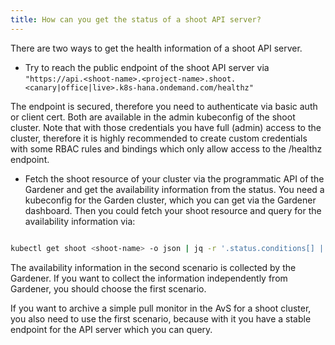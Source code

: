 ```yaml
---
title: How can you get the status of a shoot API server?
---
```


There are two ways to get the health information of a shoot API server.
 
- Try to reach the public endpoint of the shoot API server via 
`"https://api.<shoot-name>.<project-name>.shoot.<canary|office|live>.k8s-hana.ondemand.com/healthz"`

The endpoint is secured, therefore you need to authenticate via basic auth or client cert. Both are available in the admin kubeconfig of the shoot cluster. Note that with those credentials you have full (admin) access to the cluster, therefore it is highly recommended to create custom credentials with some RBAC rules and bindings which only allow access to the /healthz endpoint.

- Fetch the shoot resource of your cluster via the programmatic API of the Gardener and get the availability information from the status. 
You need a kubeconfig for the Garden cluster, which you can get via the Gardener dashboard. Then you could fetch your shoot resource and query for the availability information via:

```sh

kubectl get shoot <shoot-name> -o json | jq -r '.status.conditions[] | select(.type=="APIServerAvailable")'

```

The availability information in the second scenario is collected by the Gardener. If you want to collect the information independently from Gardener, you should choose the first scenario.

If you want to archive a simple pull monitor in the AvS for a shoot cluster, you also need to use the first scenario, because with it you have a stable endpoint for the API server which you can query.